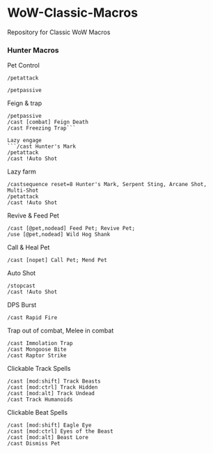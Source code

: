 # WoW-Classic-Macros
Repository for Classic WoW Macros 

### Hunter Macros

Pet Control
```
/petattack

/petpassive
```

Feign & trap
```#showtooltip
/petpassive
/cast [combat] Feign Death
/cast Freezing Trap```

Lazy engage
```/cast Hunter's Mark
/petattack
/cast !Auto Shot
```

Lazy farm
```/targetenemy [noharm]
/castsequence reset=8 Hunter's Mark, Serpent Sting, Arcane Shot, Multi-Shot
/petattack
/cast !Auto Shot
```

Revive & Feed Pet
```#showtooltip
/cast [@pet,nodead] Feed Pet; Revive Pet;
/use [@pet,nodead] Wild Hog Shank
```

Call & Heal Pet
```#showtooltip
/cast [nopet] Call Pet; Mend Pet
```

Auto Shot
```#showtooltip
/stopcast
/cast !Auto Shot
```

DPS Burst
```/cast Berserking(Racial)
/cast Rapid Fire
```

Trap out of combat, Melee in combat
```#showtooltip
/cast Immolation Trap
/cast Mongoose Bite
/cast Raptor Strike
```

Clickable Track Spells
```#showtooltip
/cast [mod:shift] Track Beasts
/cast [mod:ctrl] Track Hidden
/cast [mod:alt] Track Undead
/cast Track Humanoids
```

Clickable Beat Spells
```#showtooltip
/cast [mod:shift] Eagle Eye
/cast [mod:ctrl] Eyes of the Beast
/cast [mod:alt] Beast Lore
/cast Dismiss Pet
```
